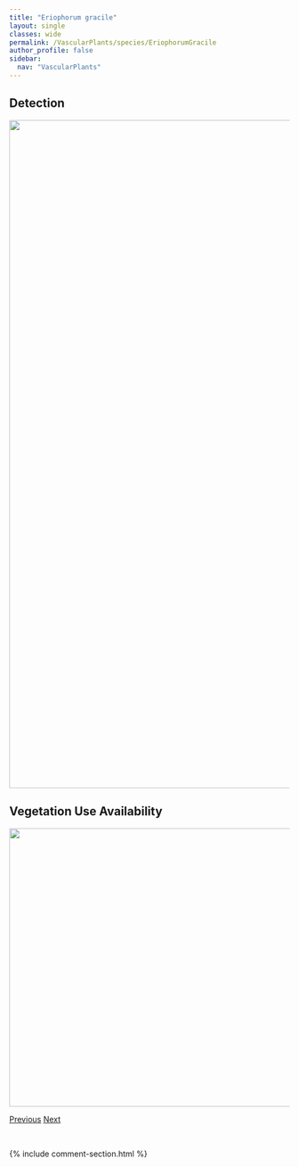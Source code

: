 ```yaml
---
title: "Eriophorum gracile"
layout: single
classes: wide
permalink: /VascularPlants/species/EriophorumGracile
author_profile: false
sidebar:
  nav: "VascularPlants"
---
```


<h2>Detection</h2>

<a href="https://drive.google.com/uc?export=view&id=1cTl8C8fy6ugmqUCdiMmBtdeEZl7Cm-NS">
<img src="https://drive.google.com/uc?export=view&id=1cTl8C8fy6ugmqUCdiMmBtdeEZl7Cm-NS" height = "1200" width = "800">
</a>


<h2>Vegetation Use Availability</h2>

<a href="https://drive.google.com/uc?export=view&id=12HZ2MEgsBYMhOWBV0EOQufdktIIXx9NW">
<img src="https://drive.google.com/uc?export=view&id=12HZ2MEgsBYMhOWBV0EOQufdktIIXx9NW" height = "500" width = "1000">
</a>


<a href="/DevelopmentWebsite/VascularPlants/species/EriophorumBrachyantherum" class="pagination--pager" title="Eriophorum brachyantherum">Previous</a> <a href="/DevelopmentWebsite/VascularPlants/species/EriophorumRusseolum" class="pagination--pager" title="Eriophorum russeolum">Next</a>

<p>&nbsp;</p>

{% include comment-section.html %}
